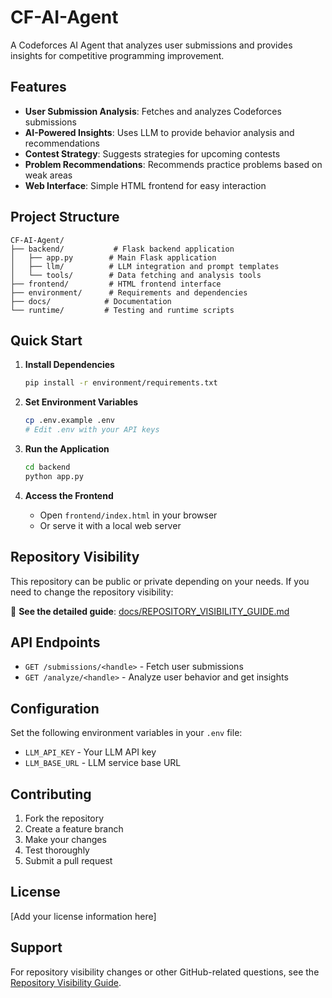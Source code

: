 # CF-AI-Agent

A Codeforces AI Agent that analyzes user submissions and provides insights for competitive programming improvement.

## Features

- **User Submission Analysis**: Fetches and analyzes Codeforces submissions
- **AI-Powered Insights**: Uses LLM to provide behavior analysis and recommendations  
- **Contest Strategy**: Suggests strategies for upcoming contests
- **Problem Recommendations**: Recommends practice problems based on weak areas
- **Web Interface**: Simple HTML frontend for easy interaction

## Project Structure

```
CF-AI-Agent/
├── backend/           # Flask backend application
│   ├── app.py        # Main Flask application
│   ├── llm/          # LLM integration and prompt templates
│   └── tools/        # Data fetching and analysis tools
├── frontend/         # HTML frontend interface
├── environment/      # Requirements and dependencies
├── docs/            # Documentation
└── runtime/         # Testing and runtime scripts
```

## Quick Start

1. **Install Dependencies**
   ```bash
   pip install -r environment/requirements.txt
   ```

2. **Set Environment Variables**
   ```bash
   cp .env.example .env
   # Edit .env with your API keys
   ```

3. **Run the Application**
   ```bash
   cd backend
   python app.py
   ```

4. **Access the Frontend**
   - Open `frontend/index.html` in your browser
   - Or serve it with a local web server

## Repository Visibility

This repository can be public or private depending on your needs. If you need to change the repository visibility:

📖 **See the detailed guide**: [docs/REPOSITORY_VISIBILITY_GUIDE.md](docs/REPOSITORY_VISIBILITY_GUIDE.md)

## API Endpoints

- `GET /submissions/<handle>` - Fetch user submissions
- `GET /analyze/<handle>` - Analyze user behavior and get insights

## Configuration

Set the following environment variables in your `.env` file:
- `LLM_API_KEY` - Your LLM API key
- `LLM_BASE_URL` - LLM service base URL

## Contributing

1. Fork the repository
2. Create a feature branch
3. Make your changes
4. Test thoroughly
5. Submit a pull request

## License

[Add your license information here]

## Support

For repository visibility changes or other GitHub-related questions, see the [Repository Visibility Guide](docs/REPOSITORY_VISIBILITY_GUIDE.md).